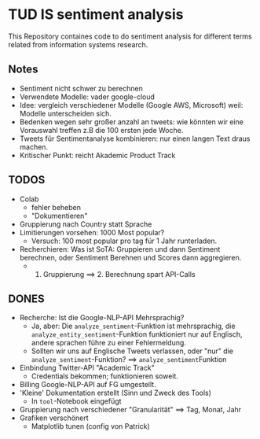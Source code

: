 # TUD IS sentiment analysis
This Repository containes code to do sentiment analysis for different terms related from information systems research.



## Notes
- Sentiment nicht schwer zu berechnen
- Verwendete Modelle: vader google-cloud
- Idee: vergleich verschiedener Modelle (Google AWS, Microsoft) weil: Modelle unterscheiden sich.
- Bedenken wegen sehr großer anzahl an tweets: wie könnten wir eine Vorauswahl treffen z.B die 100 ersten jede Woche.
- Tweets für Sentimentanalyse kombinieren: nur einen langen Text draus machen.
- Kritischer Punkt: reicht Akademic Product Track

## TODOS
- Colab
    - fehler beheben
    - "Dokumentieren"
- Gruppierung nach Country statt Sprache
- Limitierungen vorsehen: 1000 Most popular?
    - Versuch: 100 most popular pro tag für 1 Jahr runterladen.
- Recherchieren: Was ist SoTA: Gruppieren und dann Sentiment berechnen, oder Sentiment Berehnen und Scores dann aggregieren.
    - 1. Gruppierung ==> 2. Berechnung spart API-Calls

## DONES
- Recherche: Ist die Google-NLP-API Mehrsprachig?
    - Ja, aber: Die `analyze_sentiment`-Funktion ist mehrsprachig, die `analyze_entity_sentiment`-Funktion funktioniert nur auf Englisch, andere sprachen führe zu einer Fehlermeldung.
    - Sollten wir uns auf Englische Tweets verlassen, oder "nur" die `analyze_sentiment`-Funktion? ==> `analyze_sentiment`Funktion
- Einbindung Twitter-API "Academic Track"
    - Credentials bekommen; funktionieren soweit.
- Billing Google-NLP-API auf FG umgestellt.
- 'Kleine' Dokumentation erstellt (Sinn und Zweck des Tools)
    - In `tool`-Notebook eingefügt
- Gruppierung nach verschiedener "Granularität" ==> Tag, Monat, Jahr
- Grafiken verschönert
    - Matplotlib tunen (config von Patrick)